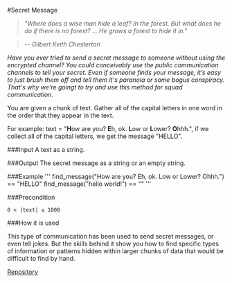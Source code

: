 #Secret Message

> *"Where does a wise man hide a leaf? In the forest. But what does he do if there is no forest? ... He grows a forest to hide it in."*

> *-- Gilbert Keith Chesterton*

*Have you ever tried to send a secret message to someone without using the encrypted channel? You could conceivably use the public communication channels to tell your secret. Even if someone finds your message, it’s easy to just brush them off and tell them it's paranoia or some bogus conspiracy. That's why we're goingt to try and use this method for squad communication.*

You are given a chunk of text. Gather all of the capital letters in one word in the order that they appear in the text.

For example: text = "**H**ow are you? **E**h, ok. **L**ow or **L**ower? **O**hhh.", if we collect all of the capital letters, we get the message "HELLO".

###Input
A text as a string.

###Output
The secret message as a string or an empty string.

###Example
'''
find_message("How are you? Eh, ok. Low or Lower? Ohhh.") == "HELLO"
find_message("hello world!") == ""
'''

###Precondition

	0 < |text| ≤ 1000

###How it is used

This type of communication has been used to send secret messages, or even tell jokes. But the skills behind it show you how to find specific types of information or patterns hidden within larger chunks of data that would be difficult to find by hand.

[Repository](https://github.com/Checkio-Game-Missions/checkio-empire-secret-message.git)
